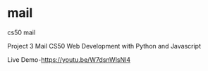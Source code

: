 # mail
cs50 mail 

Project 3 Mail CS50 Web Development with Python and Javascript

Live Demo-https://youtu.be/W7dsnWlsNl4
